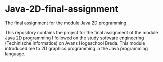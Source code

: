 # Java-2D-final-assignment
The final assignment for the module Java 2D programming.

This repository contains the project for the final assignment of the module Java 2D programming I followed on the study software engineering (Techinische Informatice) on Avans Hogeschool Breda. This module introduced me to 2D graphics programming in the Java programming language.

